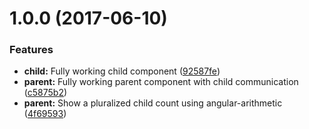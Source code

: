 <a name="1.0.0"></a>
# 1.0.0 (2017-06-10)


### Features

* **child:** Fully working child component ([92587fe](https://github.com/y4nnL/angular-parentchild/commit/92587fe))
* **parent:** Fully working parent component with child communication ([c5875b2](https://github.com/y4nnL/angular-parentchild/commit/c5875b2))
* **parent:** Show a pluralized child count using angular-arithmetic ([4f69593](https://github.com/y4nnL/angular-parentchild/commit/4f69593))



